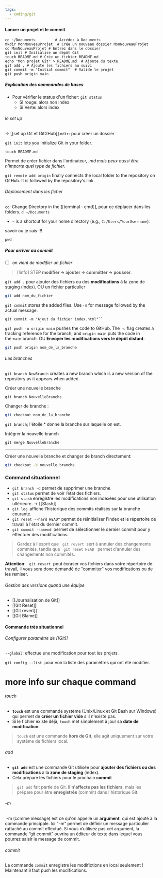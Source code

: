 ```yaml
---
tags:
  - coding/git
---
```


#### Lancer un projet et le commit
```shell
cd ~/Documents         # Accédez à Documents
mkdir MonNouveauProjet  # Crée un nouveau dossier MonNouveauProjet
cd MonNouveauProjet # Entrez dans le dossier
git init # Initialise un dépôt Git
touch README.md # Crée un fichier README.md
echo "Mon projet Git" > README.md  # Ajoute du texte
git add . # Ajoute les fichiers au suivi
git commit -m "Initial commit"  # Valide le projet
git push origin main

```

##### Explication des commandes de bases
- Pour vérifier le status d'un ficher: `git status`
	- SI rouge: alors non index
	- Si Verte: alors index

###### le set up
-> [[set up Git et GitGHub]]
``mdir``: pour créer un dossier


`git init` lets you initialize Git in your folder.

```shell
touch README.md
```
Permet de créer fichier dans l'ordinateur, *.md mais peux aussi être n'importe quel type de fichier.*


`git remote add origin` finally connects the local folder to the repository on GitHub. It is followed by the repository's link.

###### Déplacement dans les ficher
``cd``: Change Directory in the [[terminal - cmd]], pour ce déplacer dans les folders. 
`d ~/Documents`
- `~` is a shortcut for your home directory (e.g., `C:/Users/YourUsername`).

savoir ou je suis !!!
```shell
pwd
```


##### Pour arriver au commit
- [ ] *on vient de modifier un fichier*

>[!info] STEP
>**modifier → ajouter → committer → pousser**.


`git add .` pour ajouter des fichiers ou des **modifications** à la zone de staging (index).
OU 
un fichier particulier
```bash
git add nom_du_fichier
```

`git commit` stores the added files. Use `-m` for message followed by the actual message.
```shell
git commit -m "Ajout du fichier index.html"``
```


`git push -u origin main` pushes the code to GitHub. The `-u` flag creates a tracking reference for the branch, and `origin main` puts the code in the `main` branch.
OU 
**Envoyer les modifications vers le dépôt distant**:
```bash
git push origin nom_de_la_branche
```



###### Les branches
`git branch NewBranch` creates a new branch which is a new version of the repository as it appears when added.

Créer une nouvelle branche
```shell
git branch NouvelleBranche
```

Changer de branche :
```bash
git checkout nom_de_la_branche
```

`git branch`;  l'étoile \* donne la branche sur laquelle on est.


Intégrer la nouvelle branch
``` shell
git merge NouvelleBranche
```

----
 Créer une nouvelle branche et changer de branch directement:   
```bash  
git checkout -b nouvelle_branche
```


### Command situationnel

- ``git branch -d`` permet de supprimer une branche.
- ``git status`` permet de voir l’état des fichiers.
- ``git stash`` enregistre les modifications non indexées pour une utilisation ultérieure. -> [[Stash]]
- ``git log ``affiche l'historique des commits réalisés sur la branche courante.
- ``git reset --hard HEAD^`` permet de réinitialiser l'index et le répertoire de travail à l'état du dernier commit.
- ``git commit --amend ``permet de sélectionner le dernier commit pour y effectuer des modifications.



> Gardez à l'esprit que   `git revert`  sert à annuler des changements commités, tandis que   `git reset HEAD`   permet d'annuler des changements non commités.


**Attention**:   `git revert`  peut écraser vos fichiers dans votre répertoire de travail, il vous sera donc demandé de "commiter" vos modifications ou de les remiser.

###### Gestion des versions quand une équipe
- [[Journalisation de Git]]
- [[Git Reset]]
- [[Git revert]]
- [[Git Blame]]

#### Commande très situationnel

###### Configurer paramètre de [[Git]]
`--global`: effectue une modification pour tout les projets. 

`git config --list`   pour voir la liste des paramètres qui ont été modifier. 


# more info sur chaque command

###### touch
- **`touch`** est une commande système (Unix/Linux et Git Bash sur Windows) qui permet de **créer un fichier vide** s'il n'existe pas.
- Si le fichier existe déjà, `touch` met simplement à jour sa **date de modification**.

> `touch` est une commande **hors de Git**, elle agit uniquement sur votre système de fichiers local.


###### add
- **`git add`** est une commande Git utilisée pour **ajouter des fichiers ou des modifications** à la **zone de staging** (index).
- Cela prépare les fichiers pour le prochain **commit**

>  `git add` fait partie de Git. Il **n'affecte pas les fichiers**, mais les prépare pour être **enregistrés** (commit) dans l'historique Git.



###### -m 
 -m (comme message) est ce qu'on appelle un **argument**, qui est ajouté à la commande principale. Ici "-m" permet de définir un message particulier rattaché au commit effectué. Si vous n’utilisez pas cet argument, la commande “git commit” ouvrira un éditeur de texte dans lequel vous pourrez saisir le message de commit.



###### commit
La commande `commit` enregistre les modifictions en local seulement ! Maintenant il faut push les modifications.